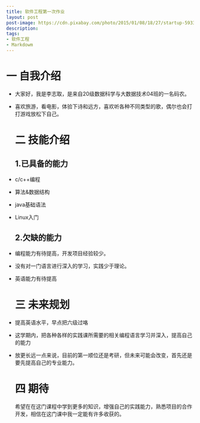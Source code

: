 ```yaml
---
title: 软件工程第一次作业
layout: post
post-image: https://cdn.pixabay.com/photo/2015/01/08/18/27/startup-593341_960_720.jpg
description: 
tags:
- 软件工程
- Markdowm
---
```


# 一 自我介绍

- 大家好，我是李志取，是来自20级数据科学与大数据技术04班的一名码农。

- 喜欢旅游，看电影，体验下诗和远方，喜欢听各种不同类型的歌，偶尔也会打打游戏放松下自己。

  # 二 技能介绍

  ## 1.已具备的能力

- c/c++编程

- 算法&数据结构

- java基础语法

- Linux入门

  ## 2.欠缺的能力

- 编程能力有待提高，开发项目经验较少。

- 没有对一门语言进行深入的学习，实践少于理论。

- 英语能力有待提高

  # 三 未来规划

- 提高英语水平，早点把六级过咯

- 这学期内，把各种各样的实践课所需要的相关编程语言学习并深入，提高自己的能力

- 放更长远一点来说，目前的第一顺位还是考研，但未来可能会改变，首先还是要先提高自己的专业能力。

  # 四 期待

  希望在在这门课程中学到更多的知识，增强自己的实践能力，熟悉项目的合作开发，相信在这门课中我一定能有许多收获的。
